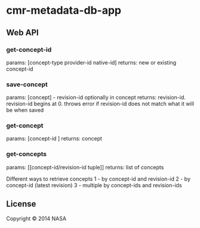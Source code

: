 # cmr-metadata-db-app

## Web API

### get-concept-id
params: [concept-type provider-id native-id]
returns: new or existing concept-id

### save-concept
params: [concept] - revision-id optionally in concept
returns: revision-id.  revision-id begins at 0.
throws error if revision-id does not match what it will be when saved

### get-concept
params: [concept-id <revision-id>]
returns: concept

### get-concepts
params: [[concept-id/revision-id tuple]]
returns: list of concepts 

Different ways to retrieve concepts
1 - by concept-id and revision-id
2 - by concept-id (latest revision)
3 - multiple by concept-ids and revision-ids

## License

Copyright © 2014 NASA
